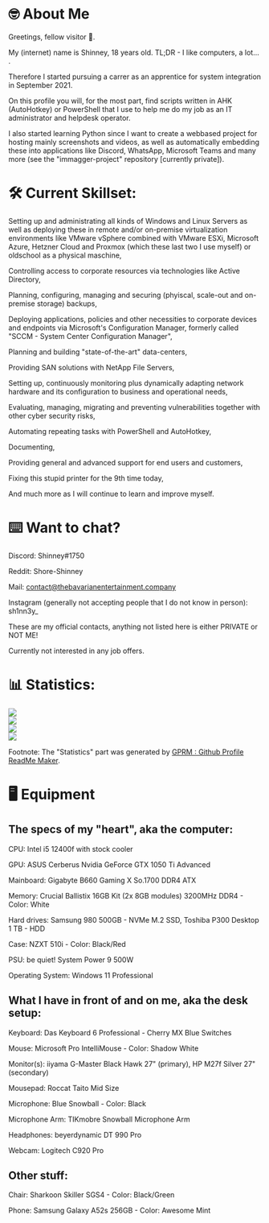 # 🤓 About Me

Greetings, fellow visitor 👋.

My (internet) name is Shinney, 18 years old. TL;DR - I like computers, a lot... .

Therefore I started pursuing a carrer as an apprentice for system integration in September 2021. 

On this profile you will, for the most part, find scripts written in AHK (AutoHotkey) or PowerShell that I use to help me do my job as an IT administrator and helpdesk operator.

I also started learning Python since I want to create a webbased project for hosting mainly screenshots and videos, as well as automatically embedding these into applications like Discord, WhatsApp, Microsoft Teams and many more (see the "immagger-project" repository [currently private]).


# 🛠️ Current Skillset:

Setting up and administrating all kinds of Windows and Linux Servers as well as deploying these in remote and/or on-premise virtualization environments like VMware vSphere combined with VMware ESXi, Microsoft Azure, Hetzner Cloud and Proxmox (which these last two I use myself) or oldschool as a physical maschine,

Controlling access to corporate resources via technologies like Active Directory,

Planning, configuring, managing and securing (phyiscal, scale-out and on-premise storage) backups,

Deploying applications, policies and other necessities to corporate devices and endpoints via Microsoft's Configuration Manager, formerly called "SCCM - System Center Configuration Manager",

Planning and building "state-of-the-art" data-centers,

Providing SAN solutions with NetApp File Servers,

Setting up, continuously monitoring plus dynamically adapting network hardware and its configuration to business and operational needs,

Evaluating, managing, migrating and preventing vulnerabilities together with other cyber security risks,

Automating repeating tasks with PowerShell and AutoHotkey,

Documenting,

Providing general and advanced support for end users and customers,

Fixing this stupid printer for the 9th time today, 

And much more as I will continue to learn and improve myself.


# ⌨️ Want to chat?

Discord: Shinney#1750 

Reddit: Shore-Shinney

Mail: contact@thebavarianentertainment.company

Instagram (generally not accepting people that I do not know in person): sh1nn3y_

These are my official contacts, anything not listed here is either PRIVATE or NOT ME!

Currently not interested in any job offers.


# 📊 Statistics:
![](https://github-readme-stats.vercel.app/api?username=Sh1nn3y&theme=vue&hide_border=false&include_all_commits=false&count_private=false)<br/>
![](https://github-readme-streak-stats.herokuapp.com/?user=Sh1nn3y&theme=vue&hide_border=false)<br/>
![](https://github-readme-stats.vercel.app/api/top-langs/?username=Sh1nn3y&theme=vue&hide_border=false&include_all_commits=false&count_private=false&layout=compact)<br/>
[![](https://visitcount.itsvg.in/api?id=Sh1nn3y&icon=3&color=3)](https://visitcount.itsvg.in)

Footnote: The "Statistics" part was generated by [GPRM : Github Profile ReadMe Maker](https://gprm.itsvg.in/).


# 🖥️ Equipment

## The specs of my "heart", aka the computer:

CPU: Intel i5 12400f with stock cooler

GPU: ASUS Cerberus Nvidia GeForce GTX 1050 Ti Advanced

Mainboard: Gigabyte B660 Gaming X So.1700 DDR4 ATX

Memory: Crucial Ballistix 16GB Kit (2x 8GB modules) 3200MHz DDR4 - Color: White

Hard drives: Samsung 980 500GB - NVMe M.2 SSD, Toshiba P300 Desktop 1 TB - HDD

Case: NZXT 510i - Color: Black/Red

PSU: be quiet! System Power 9 500W

Operating System: Windows 11 Professional 

## What I have in front of and on me, aka the desk setup:

Keyboard: Das Keyboard 6 Professional - Cherry MX Blue Switches

Mouse: Microsoft Pro IntelliMouse - Color: Shadow White

Monitor(s): iiyama G-Master Black Hawk 27" (primary), HP M27f Silver 27" (secondary)

Mousepad: Roccat Taito Mid Size

Microphone: Blue Snowball - Color: Black

Microphone Arm: TIKmobre Snowball Microphone Arm

Headphones: beyerdynamic DT 990 Pro

Webcam: Logitech C920 Pro

## Other stuff:

Chair: Sharkoon Skiller SGS4 - Color: Black/Green

Phone: Samsung Galaxy A52s 256GB - Color: Awesome Mint
